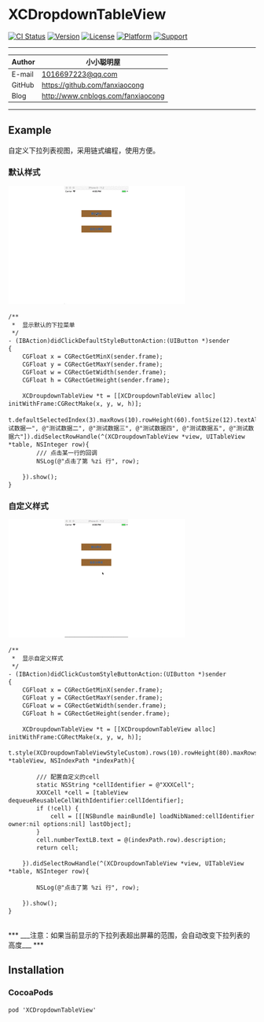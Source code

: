 # XCDropdownTableView


[![CI Status](https://img.shields.io/travis/fanxiaocong/XCDropdownTableView.svg?style=flat)](https://travis-ci.org/fanxiaocong/XCDropdownTableView)
[![Version](https://img.shields.io/cocoapods/v/XCDropdownTableView.svg?style=flat)](https://cocoapods.org/pods/XCDropdownTableView)
[![License](https://img.shields.io/badge/license-MIT-green.svg?style=flat)](https://cocoapods.org/pods/XCDropdownTableView)
[![Platform](https://img.shields.io/badge/platform-iOS-green.svg?style=flat)](https://cocoapods.org/pods/XCDropdownTableView)
[![Support](https://img.shields.io/badge/support-iOS%208%2B%20-green.svg?style=flat)](https://www.apple.com/nl/ios/)&nbsp;

***
|Author|小小聪明屋|
|---|---|
|E-mail|1016697223@qq.com|
|GitHub|https://github.com/fanxiaocong|
|Blog|http://www.cnblogs.com/fanxiaocong|
***


## Example
自定义下拉列表视图，采用链式编程，使用方便。

### 默认样式

![Default](Screenshots/default.gif)

```objc
/**
 *  显示默认的下拉菜单
 */
- (IBAction)didClickDefaultStyleButtonAction:(UIButton *)sender
{
    CGFloat x = CGRectGetMinX(sender.frame);
    CGFloat y = CGRectGetMaxY(sender.frame);
    CGFloat w = CGRectGetWidth(sender.frame);
    CGFloat h = CGRectGetHeight(sender.frame);
    
    XCDroupdownTableView *t = [[XCDroupdownTableView alloc] initWithFrame:CGRectMake(x, y, w, h)];
    t.defaultSelectedIndex(3).maxRows(10).rowHeight(60).fontSize(12).textAlignment(NSTextAlignmentCenter).dataSource(@[@"测试数据一", @"测试数据二", @"测试数据三", @"测试数据四", @"测试数据五", @"测试数据六"]).didSelectRowHandle(^(XCDroupdownTableView *view, UITableView *table, NSInteger row){
        /// 点击某一行的回调
        NSLog(@"点击了第 %zi 行", row);
        
    }).show();
}
```


### 自定义样式

![Default](Screenshots/custom.gif)

```objc
/**
 *  显示自定义样式
 */
- (IBAction)didClickCustomStyleButtonAction:(UIButton *)sender
{
    CGFloat x = CGRectGetMinX(sender.frame);
    CGFloat y = CGRectGetMaxY(sender.frame);
    CGFloat w = CGRectGetWidth(sender.frame);
    CGFloat h = CGRectGetHeight(sender.frame);
    
    XCDroupdownTableView *t = [[XCDroupdownTableView alloc] initWithFrame:CGRectMake(x, y, w, h)];
    t.style(XCDroupdownTableViewStyleCustom).rows(10).rowHeight(80).maxRows(10).cell(^(UITableView *tableView, NSIndexPath *indexPath){
        
        /// 配置自定义的cell
        static NSString *cellIdentifier = @"XXXCell";
        XXXCell *cell = [tableView dequeueReusableCellWithIdentifier:cellIdentifier];
        if (!cell) {
            cell = [[[NSBundle mainBundle] loadNibNamed:cellIdentifier owner:nil options:nil] lastObject];
        }
        cell.numberTextLB.text = @(indexPath.row).description;
        return cell;
        
    }).didSelectRowHandle(^(XCDroupdownTableView *view, UITableView *table, NSInteger row){
        
        NSLog(@"点击了第 %zi 行", row);
        
    }).show();
}
```

</br>
***
___注意：如果当前显示的下拉列表超出屏幕的范围，会自动改变下拉列表的高度___
***
</br>


## Installation

### CocoaPods
```objc
pod 'XCDropdownTableView'
```